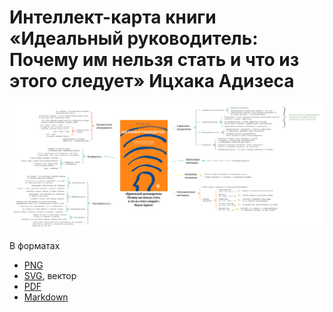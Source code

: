 # Интеллект-карта книги «Идеальный руководитель: Почему им нельзя стать и что из этого следует» Ицхака Адизеса

![Интеллект-карта книги «Идеальный руководитель: Почему им нельзя стать и что из этого следует» Ицхака Адизеса](/Идеальный%20руководитель/Идеальный%20руководитель.png)

В форматах

* [PNG](/Идеальный%20руководитель/Идеальный%20руководитель.png)
* [SVG](/Идеальный%20руководитель/Идеальный%20руководитель.pdf), вектор
* [PDF](/Идеальный%20руководитель/Идеальный%20руководитель.pdf)
* [Markdown](/Идеальный%20руководитель/Идеальный%20руководитель.md)
